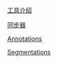 

[工具介绍](%E5%B7%A5%E5%85%B7%E6%A6%82%E5%BF%B5%E7%AF%87+5f42f142-bfc3-42d6-8c9f-8af087d8bbf8/%E5%B7%A5%E5%85%B7%E4%BB%8B%E7%BB%8D%205e0390f9-5fda-4ec5-bbdd-67f4cc43f103.md)

[同步器](%E5%B7%A5%E5%85%B7%E6%A6%82%E5%BF%B5%E7%AF%87+5f42f142-bfc3-42d6-8c9f-8af087d8bbf8/%E5%90%8C%E6%AD%A5%E5%99%A8%203e8d6cb9-3f67-48e3-9852-5e9800de2187.md)

[Annotations](%E5%B7%A5%E5%85%B7%E6%A6%82%E5%BF%B5%E7%AF%87+5f42f142-bfc3-42d6-8c9f-8af087d8bbf8/Annotations%209a601446-6f0e-43b6-9e6e-ecff4f758499.md)

[Segmentations](%E5%B7%A5%E5%85%B7%E6%A6%82%E5%BF%B5%E7%AF%87+5f42f142-bfc3-42d6-8c9f-8af087d8bbf8/Segmentations%20af6db3fa-5f33-4db8-9b86-691e90df4b59.md)

